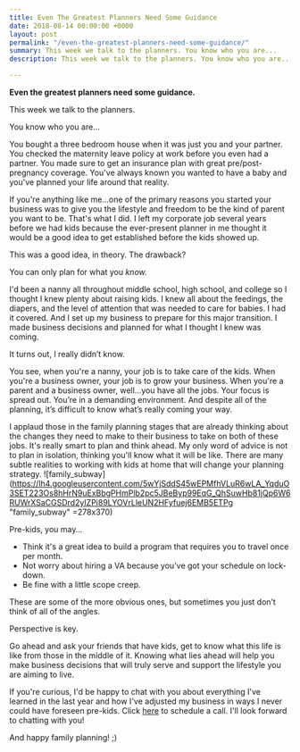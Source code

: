 ```yaml
---
title: Even The Greatest Planners Need Some Guidance
date: 2018-08-14 00:00:00 +0000
layout: post
permalink: "/even-the-greatest-planners-need-some-guidance/"
summary: This week we talk to the planners. You know who you are...
description: This week we talk to the planners. You know who you are...

---
```

**Even the greatest planners need some guidance.**

This week we talk to the planners.

You know who you are...

You bought a three bedroom house when it was just you and your partner. You checked the maternity leave policy at work before you even had a partner. You made sure to get an insurance plan with great pre/post-pregnancy coverage. You've always known you wanted to have a baby and you've planned your life around that reality. 

If you're anything like me...one of the primary reasons you started your business was to give you the lifestyle and freedom to be the kind of parent you want to be. That's what I did. I left my corporate job several years before we had kids because the ever-present planner in me thought it would be a good idea to get established before the kids showed up.

This was a good idea, in theory. The drawback? 

You can only plan for what you _know._

I'd been a nanny all throughout middle school, high school, and college so I thought I knew plenty about raising kids. I knew all about the feedings, the diapers, and the level of attention that was needed to care for babies. I had it covered. And I set up my business to prepare for this major transition. I made business decisions and planned for what I thought I knew was coming. 

It turns out, I really didn’t know. 

You see, when you're a nanny, your job is to take care of the kids. When you're a business owner, your job is to grow your business. When you're a parent and a business owner, well...you have all the jobs. Your focus is spread out. You’re in a demanding environment. And despite all of the planning, it’s difficult to know what’s really coming your way. 

I applaud those in the family planning stages that are already thinking about the changes they need to make to their business to take on both of these jobs. It's really smart to plan and think ahead. My only word of advice is not to plan in isolation, thinking you'll know what it will be like. There are many subtle realities to working with kids at home that will change your planning strategy. ![family_subway](https://lh4.googleusercontent.com/5wYjSddS45wEPMfhVLuR6wLA_YqduO3SET223Os8hHrN9uExBbgPHmPlb2pc5JBeByp99EqG_QhSuwHb81jQp6W6RUWrXSaCGSDrd2yIZPi89LYOVrLleUN2HFyfuej6EMB5ETPg "family_subway" =278x370)

Pre-kids, you may…

* Think it's a great idea to build a program that requires you to travel once per month. 
* Not worry about hiring a VA because you've got your schedule on lock-down. 
* Be fine with a little scope creep. 

These are some of the more obvious ones, but sometimes you just don’t think of all of the angles. 

Perspective is key. 

Go ahead and ask your friends that have kids, get to know what this life is like from those in the middle of it. Knowing what lies ahead will help you make business decisions that will truly serve and support the lifestyle you are aiming to live.

If you're curious, I'd be happy to chat with you about everything I've learned in the last year and how I've adjusted my business in ways I never could have foreseen pre-kids. Click [here](http://www.nestingyourbusiness.com/contact/) to schedule a call. I'll look forward to chatting with you!

And happy family planning! ;)